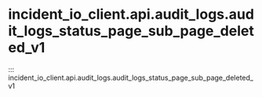 # incident_io_client.api.audit_logs.audit_logs_status_page_sub_page_deleted_v1

::: incident_io_client.api.audit_logs.audit_logs_status_page_sub_page_deleted_v1